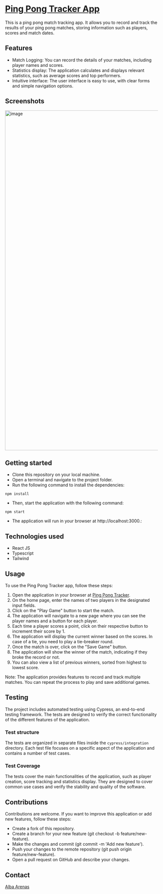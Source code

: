 # [Ping Pong Tracker App](https://ping-pong-tracker.vercel.app/)

This is a ping pong match tracking app. It allows you to record and track the results of your ping pong matches, storing information such as players, scores and match dates.

## Features
<ul>
  <li>Match Logging: You can record the details of your matches, including player names and scores.</li>
    <li>Statistics display: The application calculates and displays relevant statistics, such as average scores and top performers.</li>
    <li>Intuitive interface: The user interface is easy to use, with clear forms and simple navigation options.</li>
  </ul>

## Screenshots
<img width="1115" alt="image" src="https://github.com/albscr/Ping-Pong/assets/108294869/0ba1a1e1-c1ac-44ce-9e13-bf3faae78f1e">


## Getting started
<ul>
      <li>Clone this repository on your local machine.</li>
      <li>Open a terminal and navigate to the project folder.</li>
      <li>Run the following command to install the dependencies:</li>
</ul>

```
npm install
```
  <ul>
        <li>Then, start the application with the following command:</li>
  </ul>
  
```
npm start
```


  <ul>
        <li>The application will run in your browser at http://localhost:3000.:</li>
  </ul>


## Technologies used
  <ul>
        <li>React JS</li>
          <li>Typescript</li>
          <li>Tailwind</li>
  </ul>
  
  ## Usage

To use the Ping Pong Tracker app, follow these steps:

1. Open the application in your browser at [Ping Pong Tracker](https://ping-pong-tracker.vercel.app/).
2. On the home page, enter the names of two players in the designated input fields.
3. Click on the "Play Game" button to start the match.
4. The application will navigate to a new page where you can see the player names and a button for each player.
5. Each time a player scores a point, click on their respective button to increment their score by 1.
6. The application will display the current winner based on the scores. In case of a tie, you need to play a tie-breaker round.
7. Once the match is over, click on the "Save Game" button.
8. The application will show the winner of the match, indicating if they broke the record or not.
9. You can also view a list of previous winners, sorted from highest to lowest score.

Note: The application provides features to record and track multiple matches. You can repeat the process to play and save additional games.


  
  ## Testing

The project includes automated testing using Cypress, an end-to-end testing framework. 
The tests are designed to verify the correct functionality of the different features of the application.

### Test structure

The tests are organized in separate files inside the `cypress/integration` directory. 
Each test file focuses on a specific aspect of the application and contains a number of test cases.

### Test Coverage

The tests cover the main functionalities of the application, such as player creation, score tracking and statistics display. They are designed to cover common use cases and verify the stability and quality of the software.


## Contributions
Contributions are welcome. If you want to improve this application or add new features, follow these steps:

 <ul>
        <li>Create a fork of this repository.</li>
          <li>Create a branch for your new feature (git checkout -b feature/new-feature).</li>
          <li>Make the changes and commit (git commit -m 'Add new feature').</li>
            <li>Push your changes to the remote repository (git push origin feature/new-feature).</li>
            <li>Open a pull request on GitHub and describe your changes.</li>
  </ul>

## Contact 
[Alba Arenas](https://alba-arenas-portfolio.vercel.app/)




